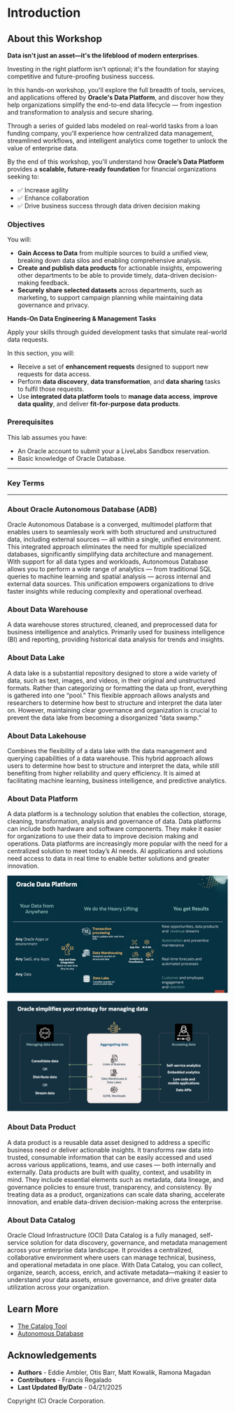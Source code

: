# Introduction  

## About this Workshop  

**Data isn't just an asset—it's the lifeblood of modern enterprises**.  

Investing in the right platform isn't optional; it's the foundation for staying competitive and future-proofing business success.  

In this hands-on workshop, you'll explore the full breadth of tools, services, and applications offered by **Oracle's Data Platform**, and discover how they help organizations simplify the end-to-end data lifecycle — from ingestion and transformation to analysis and secure sharing.  

Through a series of guided labs modeled on real-world tasks from a loan funding company, you'll experience how centralized data management, streamlined workflows, and intelligent analytics come together to unlock the value of enterprise data.  

By the end of this workshop, you'll understand how **Oracle’s Data Platform** provides a **scalable, future-ready foundation** for financial organizations seeking to:  

* ✅ Increase agility  
* ✅ Enhance collaboration  
* ✅ Drive business success through data driven decision making  

[](youtu.be/xC0MTbdfR-I?si=kL9NrUw6QAL2edMv)

### **Objectives**

You will:  

  * **Gain Access to Data** from multiple sources to build a unified view, breaking down data silos and enabling comprehensive analysis.  
  * **Create and publish data products** for actionable insights, empowering other departments to be able to provide timely, data-driven decision-making feedback.  
  * **Securely share selected datasets** across departments, such as marketing, to support campaign planning while maintaining data governance and privacy.  

  **Hands-On Data Engineering & Management Tasks**

  Apply your skills through guided development tasks that simulate real-world data requests.

  In this section, you will:
  *	Receive a set of **enhancement requests** designed to support new requests for data access.
  *	Perform **data discovery**, **data transformation**, and **data sharing** tasks to fulfil those requests.
  *	Use **integrated data platform tools** to **manage data access**, **improve data quality**, and deliver **fit-for-purpose data products**.

### **Prerequisites**

This lab assumes you have:

* An Oracle account to submit your a LiveLabs Sandbox reservation.
* Basic knowledge of Oracle Database.
___
### **Key Terms**
___

### **About Oracle Autonomous Database (ADB)**

Oracle Autonomous Database is a converged, multimodel platform that enables users to seamlessly work with both structured and unstructured data, including external sources — all within a single, unified environment. This integrated approach eliminates the need for multiple specialized databases, significantly simplifying data architecture and management.
With support for all data types and workloads, Autonomous Database allows you to perform a wide range of analytics — from traditional SQL queries to machine learning and spatial analysis — across internal and external data sources. This unification empowers organizations to drive faster insights while reducing complexity and operational overhead.

### **About Data Warehouse**

A data warehouse stores structured, cleaned, and preprocessed data for business intelligence and analytics. Primarily used for business intelligence (BI) and reporting, providing historical data analysis for trends and insights.

### **About Data Lake**

A data lake is a substantial repository designed to store a wide variety of data, such as text, images, and videos, in their original and unstructured formats. Rather than categorizing or formatting the data up front, everything is gathered into one “pool.” This flexible approach allows analysts and researchers to determine how best to structure and interpret the data later on. However, maintaining clear governance and organization is crucial to prevent the data lake from becoming a disorganized “data swamp.”

### **About Data Lakehouse**

Combines the flexibility of a data lake with the data management and querying capabilities of a data warehouse. This hybrid approach allows users to determine how best to structure and interpret the data, while still benefiting from higher reliability and query efficiency.  It is aimed at facilitating machine learning, business intelligence, and predictive analytics.

### **About Data Platform**

A data platform is a technology solution that enables the collection, storage, cleaning, transformation, analysis and governance of data. Data platforms can include both hardware and software components. They make it easier for organizations to use their data to improve decision making and operations. Data platforms are increasingly more popular with the need for a centralized solution to meet today’s AI needs.  AI applications and solutions need access to data in real time to enable better solutions and greater innovation.

![Oracle Data Platform](./images/oracle-data-platform.png)


![Discovery Time](./images/oracle-stategy-managing-data.png)

### **About Data Product**

A data product is a reusable data asset designed to address a specific business need or deliver actionable insights. It transforms raw data into trusted, consumable information that can be easily accessed and used across various applications, teams, and use cases — both internally and externally.
Data products are built with quality, context, and usability in mind. They include essential elements such as metadata, data lineage, and governance policies to ensure trust, transparency, and consistency. By treating data as a product, organizations can scale data sharing, accelerate innovation, and enable data-driven decision-making across the enterprise.

### **About Data Catalog**

Oracle Cloud Infrastructure (OCI) Data Catalog is a fully managed, self-service solution for data discovery, governance, and metadata management across your enterprise data landscape. It provides a centralized, collaborative environment where users can manage technical, business, and operational metadata in one place.
With Data Catalog, you can collect, organize, search, access, enrich, and activate metadata—making it easier to understand your data assets, ensure governance, and drive greater data utilization across your organization.

## Learn More

* [The Catalog Tool](https://docs.oracle.com/en/cloud/paas/autonomous-database/serverless/adbsb/catalog-entities.html)
* [Autonomous Database](https://docs.oracle.com/en/cloud/paas/autonomous-database/index.html)

## Acknowledgements
* **Authors** - Eddie Ambler, Otis Barr, Matt Kowalik, Ramona Magadan
* **Contributors** - Francis Regalado
* **Last Updated By/Date** - 04/21/2025

Copyright (C) Oracle Corporation.
